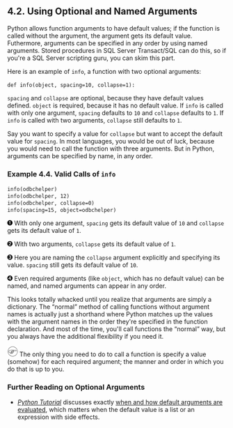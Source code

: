 

4.2. Using Optional and Named Arguments
---------------------------------------

Python allows function arguments to have default values; if the function
is called without the argument, the argument gets its default value.
Futhermore, arguments can be specified in any order by using named
arguments. Stored procedures in SQL Server Transact/SQL can do this, so
if you're a SQL Server scripting guru, you can skim this part.

Here is an example of `info`, a function with two optional arguments:

    def info(object, spacing=10, collapse=1):

`spacing` and `collapse` are optional, because they have default values
defined. `object` is required, because it has no default value. If
`info` is called with only one argument, `spacing` defaults to `10` and
`collapse` defaults to `1`. If `info` is called with two arguments,
`collapse` still defaults to `1`.

Say you want to specify a value for `collapse` but want to accept the
default value for `spacing`. In most languages, you would be out of
luck, because you would need to call the function with three arguments.
But in Python, arguments can be specified by name, in any order.

### Example 4.4. Valid Calls of `info`

    info(odbchelper)                    
    info(odbchelper, 12)                
    info(odbchelper, collapse=0)        
    info(spacing=15, object=odbchelper) 



[![1](../images/callouts/1.png)](#apihelper_args.1.1) With only one argument, `spacing` gets its default value of `10` and `collapse` gets its default value of `1`. 

[![2](../images/callouts/2.png)](#apihelper_args.1.2) With two arguments, `collapse` gets its default value of `1`. 

[![3](../images/callouts/3.png)](#apihelper_args.1.3) Here you are naming the `collapse` argument explicitly and specifying its value. `spacing` still gets its default value of `10`. 

[![4](../images/callouts/4.png)](#apihelper_args.1.4) Even required arguments (like `object`, which has no default value) can be named, and named arguments can appear in any order. 

This looks totally whacked until you realize that arguments are simply a
dictionary. The “normal” method of calling functions without argument
names is actually just a shorthand where Python matches up the values
with the argument names in the order they're specified in the function
declaration. And most of the time, you'll call functions the “normal”
way, but you always have the additional flexibility if you need it.


![Note](../images/note.png) 
The only thing you need to do to call a function is specify a value (somehow) for each required argument; the manner and order in which you do that is up to you. 

### Further Reading on Optional Arguments

-   [*Python Tutorial*](http://www.python.org/doc/current/tut/tut.html)
    discusses exactly [when and how default arguments are
    evaluated](http://www.python.org/doc/current/tut/node6.html#SECTION006710000000000000000),
    which matters when the default value is a list or an expression with
    side effects.

  

